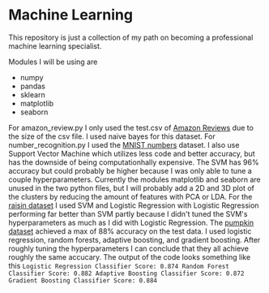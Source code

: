 # Machine Learning

This repository is just a collection of my path on becoming a professional machine learning specialist.

Modules I will be using are
* numpy
* pandas
* sklearn
* matplotlib
* seaborn

For amazon_review.py I only used the test.csv of [Amazon Reviews](https://www.kaggle.com/datasets/kritanjalijain/amazon-reviews?select=test.csv) due to the size of the csv file. I used naive bayes for this dataset. For number_recognition.py I used the [MNIST numbers](https://www.kaggle.com/competitions/digit-recognizer) dataset. I also use Support Vector Machine which utilizes less code and better accuracy, but has the downside of being computationhally expensive. The SVM has 96% accuracy but could probably be higher because I was only able to tune a couple hyperparameters. Currently the modules matplotlib and seaborn are unused in the two python files, but I will probably add a 2D and 3D plot of the clusters by reducing the amount of features with PCA or LDA. For the [raisin dataset](https://www.kaggle.com/datasets/muratkokludataset/raisin-dataset) I used SVM and Logistic Regression with Logistic Regression performing far better than SVM partly because I didn't tuned the SVM's hyperparameters as much as I did with Logistic Regression. The [pumpkin dataset](https://www.kaggle.com/datasets/muratkokludataset/pumpkin-seeds-dataset) achieved a max of 88% accuracy on the test data. I used logistic regression, random forests, adaptive boosting, and gradient boosting. After roughly tuning the hyperparameters I can conclude that they all achieve roughly the same accucary. The output of the code looks something like this
`
Logistic Regression Classifier Score:
0.874
Random Forest Classifier Score:
0.882
Adaptive Boosting Classifier Score:
0.872
Gradient Boosting Classifier Score:
0.884
`


